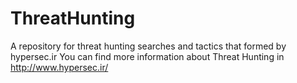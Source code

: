 # ThreatHunting
A repository for threat hunting searches and tactics that formed by hypersec.ir
You can find more information about Threat Hunting in http://www.hypersec.ir/

